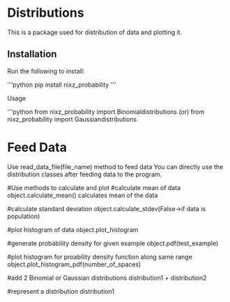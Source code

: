 # Distributions

This is a package used for distribution of data and plotting it.

## Installation

Run the following to install:

'''python
pip install nixz_probability
'''

Usage

'''python
from nixz_probability import Binomialdistributions
(or)
from nixz_probability import Gaussiandistributions

# Feed Data
Use read_data_file(file_name) method to feed data
You can directly use the distribution classes after feeding data to the program.

#Use methods to calculate and plot
#calculate mean of data
object.calculate_mean() calculates mean of the data

#calculate standard deviation
object.calculate_stdev(False->if data is population)

#plot histogram of data
object.plot_histogram

#generate probability density for given example
object.pdf(test_example)

#plot histogram for proability density function along same range
object.plot_histogram_pdf(number_of_spaces)

#add 2 Binomial or Gaussian distributions
distribution1 + distribution2

#represent a distribution
distribution1